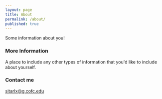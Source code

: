 ```yaml
---
layout: page
title: About
permalink: /about/
published: true
---
```


Some information about you!

### More Information

A place to include any other types of information that you'd like to include about yourself.

### Contact me

[sitarlx@g.cofc.edu](mailto:sitarlx@g.cofc.edu)
